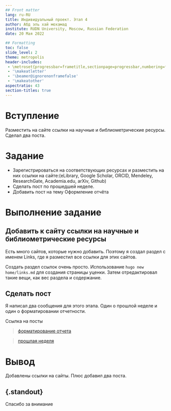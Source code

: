 ```yaml
---
## Front matter
lang: ru-RU
title: Индивидуальный проект. Этап 4
author: Абд эль хай мохамад
institute: RUDN University, Moscow, Russian Federation
date: 20 Мая 2022

## Formatting
toc: false
slide_level: 2
theme: metropolis
header-includes: 
 - \metroset{progressbar=frametitle,sectionpage=progressbar,numbering=fraction}
 - '\makeatletter'
 - '\beamer@ignorenonframefalse'
 - '\makeatother'
aspectratio: 43
section-titles: true
---
```


# Вступление

Разместить на сайте ссылки на научные и библиометрические ресурсы. Сделал два поста.

# Задание

- Зарегистрироваться на соответствующих ресурсах и разместить на них ссылки на сайте:(eLibrary, Google Scholar, ORCID, Mendeley, ResearchGate, Academia.edu, arXiv, Github)
- Сделать пост по прошедшей неделе.
- Добавить пост на тему Оформление отчёта

# Выполнение задание

## Добавить к сайту ссылки на научные и библиометрические ресурсы

Есть много сайтов, которые нужно добавить. Поэтому я создал раздел с именем Links, где я разместил все ссылки для этих сайтов.

Создать раздел ссылок очень просто. Использование `hugo new home/links.md` для создания страницы уценки. Затем отредактировал такие вещи, как вес раздела и содержание.

## Сделать пост

Я написал два сообщения для этого этапа. Один о прошлой неделе и один о форматировании отчетности.

Ссылка на посты

> [форматирование отчета](https://maabedelhay.github.io/post/report-formating/)

> [прошлая неделя](https://maabedelhay.github.io/post/forth-step/lastweek/)

# Вывод

Добавлены ссылки на сайты. Плюс добавил два поста.

## {.standout}

Спасибо за внимание

